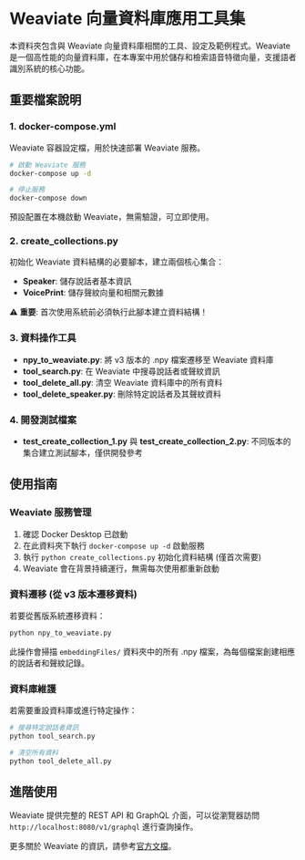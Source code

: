 # Weaviate 向量資料庫應用工具集

本資料夾包含與 Weaviate 向量資料庫相關的工具、設定及範例程式。Weaviate 是一個高性能的向量資料庫，在本專案中用於儲存和檢索語音特徵向量，支援語者識別系統的核心功能。

## 重要檔案說明

### 1. docker-compose.yml

Weaviate 容器設定檔，用於快速部署 Weaviate 服務。

```bash
# 啟動 Weaviate 服務
docker-compose up -d

# 停止服務
docker-compose down
```

預設配置在本機啟動 Weaviate，無需驗證，可立即使用。

### 2. create_collections.py

初始化 Weaviate 資料結構的必要腳本，建立兩個核心集合：

- **Speaker**: 儲存說話者基本資訊
- **VoicePrint**: 儲存聲紋向量和相關元數據

⚠️ **重要**: 首次使用系統前必須執行此腳本建立資料結構！

### 3. 資料操作工具

- **npy_to_weaviate.py**: 將 v3 版本的 .npy 檔案遷移至 Weaviate 資料庫
- **tool_search.py**: 在 Weaviate 中搜尋說話者或聲紋資訊
- **tool_delete_all.py**: 清空 Weaviate 資料庫中的所有資料
- **tool_delete_speaker.py**: 刪除特定說話者及其聲紋資料

### 4. 開發測試檔案

- **test_create_collection_1.py** 與 **test_create_collection_2.py**: 不同版本的集合建立測試腳本，僅供開發參考

## 使用指南

### Weaviate 服務管理

1. 確認 Docker Desktop 已啟動
2. 在此資料夾下執行 `docker-compose up -d` 啟動服務
3. 執行 `python create_collections.py` 初始化資料結構 (僅首次需要)
4. Weaviate 會在背景持續運行，無需每次使用都重新啟動

### 資料遷移 (從 v3 版本遷移資料)

若要從舊版系統遷移資料：

```bash
python npy_to_weaviate.py
```

此操作會掃描 `embeddingFiles/` 資料夾中的所有 .npy 檔案，為每個檔案創建相應的說話者和聲紋記錄。

### 資料庫維護

若需要重設資料庫或進行特定操作：

```bash
# 搜尋特定說話者資訊
python tool_search.py

# 清空所有資料
python tool_delete_all.py
```

## 進階使用

Weaviate 提供完整的 REST API 和 GraphQL 介面，可以從瀏覽器訪問 `http://localhost:8080/v1/graphql` 進行查詢操作。

更多關於 Weaviate 的資訊，請參考[官方文檔](https://weaviate.io/developers/weaviate/current/)。